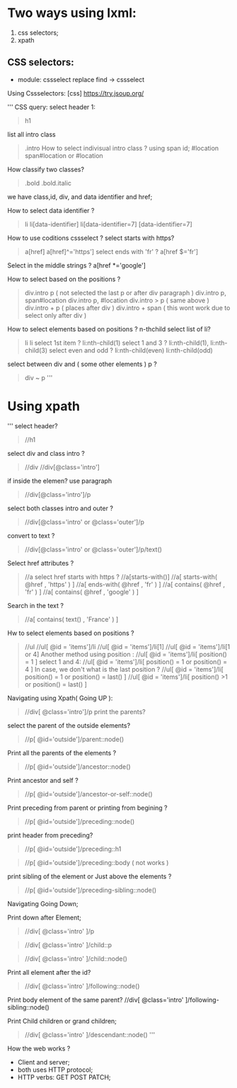 
# Two ways using lxml:
1. css selectors;
2. xpath


## CSS selectors:
- module: cssselect
replace find -> cssselect


Using Cssselectors:
[css] https://try.jsoup.org/

'''
CSS query:
select header 1:
> h1

list all intro class 
> .intro 
How to select indivisual intro class ? using span id;
>  #location 
> span#location  or #location

How classify two classes?
> .bold
> .bold.italic

we have class,id, div, and data identifier and href;

How to select data identifier ?
> li
> li[data-identifier]
> li[data-identifier=7]
> [data-identifier=7]

How to use coditions cssselect ?
select starts with https?
> a[href]
> a[href]^='https']
 select ends with 'fr' ?
> a[href $='fr']

Select in the middle strings ?
a[href *='google']

How to select based on the positions ?
> div.intro p ( not selected the last p or after div paragraph )
> div.intro p, span#location
> div.intro p, #location
> div.intro > p ( same above )
> div.intro + p ( places after div )
> div.intro + span ( this wont work due to select only after div )

How to select elements based on positions ? n-thchild
select list of li?
> li
> li
select 1st item ?
> li:nth-child(1)
select 1 and 3 ?
> li:nth-child(1), li:nth-child(3)
select even and odd ?
> li:nth-child(even)
> li:nth-child(odd)

select between div and ( some other elements ) p ?
> div ~ p
'''

# Using xpath
'''
select header?
> //h1

select div and class intro ?
> //div
> //div[@class='intro']

if inside the elemen? use paragraph
> //div[@class='intro']/p

select both classes intro and outer ?
> //div[@class='intro' or @class='outer']/p

convert to text ?
> //div[@class='intro' or @class='outer']/p/text()

Select href attributes ?
> //a
select href starts with https ?
> //a[starts-with()]
> //a[ starts-with( @href , 'https' ) ]
> //a[ ends-with( @href , 'fr' ) ]
> //a[  contains( @href , 'fr' ) ]
> //a[  contains( @href , 'google' ) ]

Search in the text ?
> //a[  contains(  text() , 'France' ) ]

Hw to select elements based on positions ?
> //ul
> //ul[ @id = 'items']/li
> //ul[ @id = 'items']/li[1]
> //ul[ @id = 'items']/li[1 or 4]
> Another method using position :
> //ul[ @id = 'items']/li[ position() = 1 ]
select 1 and 4:
> //ul[ @id = 'items']/li[ position() = 1  or position() = 4 ]
In case, we don't what is the last position ?
> //ul[ @id = 'items']/li[ position() = 1  or position() = last() ]
> //ul[ @id = 'items']/li[ position() >1  or position() = last() ] 

Navigating using Xpath( Going UP ):

> //div[ @class='intro']/p
print the parents?

select the parent of the outside elements?
> //p[ @id='outside']/parent::node()

Print all the parents of the elements ?
> //p[ @id='outside']/ancestor::node()

Print ancestor and self ?
> //p[ @id='outside']/ancestor-or-self::node()

Print preceding from parent or printing from begining  ?
> //p[ @id='outside']/preceding::node()

print header from preceding?
> //p[ @id='outside']/preceding::h1

> //p[ @id='outside']/preceding::body ( not works )

print sibling of the element or Just above the elements ?
> //p[ @id='outside']/preceding-sibling::node()

Navigating Going Down;

Print down after Element;
> //div[ @class='intro' ]/p

> //div[ @class='intro' ]/child::p

> //div[ @class='intro' ]/child::node()

Print all element after the id?
> //div[ @class='intro' ]/following::node()

Print body element of the same parent?
//div[ @class='intro' ]/following-sibling::node()

Print Child children or grand children;
> //div[ @class='intro' ]/descendant::node()
'''

How the web works ?
- Client and server;
- both uses HTTP protocol;
- HTTP verbs: GET POST PATCH;


